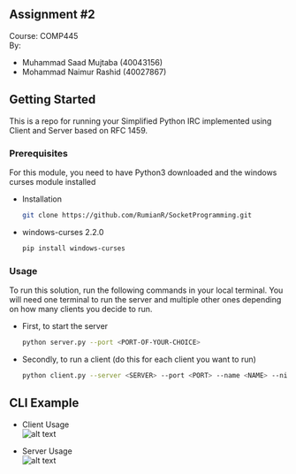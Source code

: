 ## Assignment #2
Course: COMP445 <br />
By: <br />
- Muhammad Saad Mujtaba (40043156)
- Mohammad Naimur Rashid (40027867)

## Getting Started
This is a repo for running your Simplified Python IRC implemented using 
Client and Server based on RFC 1459. 

### Prerequisites

For this module, you need to have Python3 downloaded and the windows curses 
module installed
* Installation
  ```sh
  git clone https://github.com/RumianR/SocketProgramming.git
  ``` 
* windows-curses 2.2.0
  ```sh
  pip install windows-curses
  ```
  
### Usage

To run this solution, run the following commands in your local terminal. 
You will need one terminal to run the server and multiple other ones 
depending on how many clients you decide to run.

* First, to start the server
  ```sh
  python server.py --port <PORT-OF-YOUR-CHOICE>
  ```
* Secondly, to run a client (do this for each client you want to run)
  ```sh
  python client.py --server <SERVER> --port <PORT> --name <NAME> --nickname <NICKNAME>
  ```
  
 ## CLI Example
* Client Usage <br />
 ![alt text](https://drive.google.com/file/d/1Zef_JvHryUx5BPaHNtx_2JiFEZLA-dWu/view?usp=sharing)

* Server Usage <br />
 ![alt text](https://drive.google.com/file/d/1JxSrlvVCVuAkAuUs-R0MM_pfBnexw7B8/view?usp=sharing)
